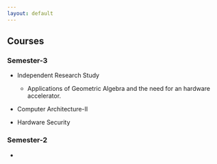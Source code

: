 ```yaml
---
layout: default
---
```



## Courses

### Semester-3

- Independent Research Study 
	- Applications of Geometric Algebra and the need for an hardware accelerator.

- Computer Architecture-II

- Hardware Security


### Semester-2

- 